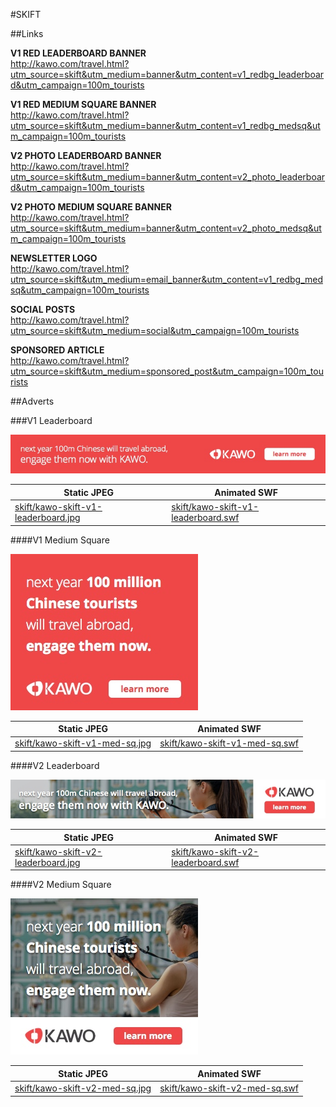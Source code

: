 #SKIFT

##Links

**V1 RED LEADERBOARD BANNER**  
http://kawo.com/travel.html?utm_source=skift&utm_medium=banner&utm_content=v1_redbg_leaderboard&utm_campaign=100m_tourists

**V1 RED MEDIUM SQUARE BANNER**  
http://kawo.com/travel.html?utm_source=skift&utm_medium=banner&utm_content=v1_redbg_medsq&utm_campaign=100m_tourists

**V2 PHOTO LEADERBOARD BANNER**  
http://kawo.com/travel.html?utm_source=skift&utm_medium=banner&utm_content=v2_photo_leaderboard&utm_campaign=100m_tourists

**V2 PHOTO MEDIUM SQUARE BANNER**  
http://kawo.com/travel.html?utm_source=skift&utm_medium=banner&utm_content=v2_photo_medsq&utm_campaign=100m_tourists

**NEWSLETTER LOGO**  
http://kawo.com/travel.html?utm_source=skift&utm_medium=email_banner&utm_content=v1_redbg_medsq&utm_campaign=100m_tourists

**SOCIAL POSTS**  
http://kawo.com/travel.html?utm_source=skift&utm_medium=social&utm_campaign=100m_tourists

**SPONSORED ARTICLE**  
http://kawo.com/travel.html?utm_source=skift&utm_medium=sponsored_post&utm_campaign=100m_tourists

##Adverts

###V1 Leaderboard

![image](kawo-skift-v1-leaderboard.jpg)

Static JPEG|Animated SWF
----|----
[skift/kawo-skift-v1-leaderboard.jpg](https://github.com/mailmangroup/display_ads/blob/master/skift/kawo-skift-v1-leaderboard.jpg)|[skift/kawo-skift-v1-leaderboard.swf](https://github.com/mailmangroup/display_ads/blob/master/skift/kawo-skift-v1-leaderboard.swf)


####V1 Medium Square

![image](kawo-skift-v1-med-sq.jpg)

Static JPEG|Animated SWF
----|----
[skift/kawo-skift-v1-med-sq.jpg](https://github.com/mailmangroup/display_ads/blob/master/skift/kawo-skift-v1-med-sq.jpg)|[skift/kawo-skift-v1-med-sq.swf](https://github.com/mailmangroup/display_ads/blob/master/skift/kawo-skift-v1-med-sq.swf)


####V2 Leaderboard

![image](kawo-skift-v2-leaderboard.jpg)

Static JPEG|Animated SWF
----|----
[skift/kawo-skift-v2-leaderboard.jpg](https://github.com/mailmangroup/display_ads/blob/master/skift/kawo-skift-v2-leaderboard.jpg)|[skift/kawo-skift-v2-leaderboard.swf](https://github.com/mailmangroup/display_ads/blob/master/skift/kawo-skift-v2-leaderboard.swf)


####V2 Medium Square

![image](kawo-skift-v2-med-sq.jpg)

Static JPEG|Animated SWF
----|----
[skift/kawo-skift-v2-med-sq.jpg](https://github.com/mailmangroup/display_ads/blob/master/skift/kawo-skift-v2-med-sq.jpg)|[skift/kawo-skift-v2-med-sq.swf](https://github.com/mailmangroup/display_ads/blob/master/skift/kawo-skift-v2-med-sq.swf)